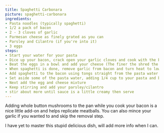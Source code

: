 ```yaml
---
title: Spaghetti Carbonara
picture: spaghetti-carbonara
ingredients:
- Pasta noodles (typically spaghetti)
- 1/2 a pack of bacon
- 2 - 3 cloves of garlic
- Parmesan cheese as finely grated as you can
- Parsley and Cilantro (if you're into it)
- 3 eggs
steps:
- Start your water for your pasta
- Dice up your bacon, crack open your garlic cloves and cook with the bacon in a frying pan
- Beat the eggs in a bowl and add your cheese (The finer the shred the better, grated works best)
- When spaghetti is done, remove garlic from bacon and turn heat to low.
- Add spaghetti to the bacon using tongs straight from the pasta water and keep moving it around until it stops sizzling
- Set aside some of the pasta water, adding 1/4 cup to your pasta and bacon now, keep stirring
- Next add the egg and cheese mixture
- Keep stirring and add your parsley/cilantro
- stir about more until sauce is a little creamy then serve
---
```


Adding whole button mushrooms to the pan while you cook your bacon is a nice little add-on and helps replicate meatballs. You can also mince your garlic if you wanted to and skip the removal step.

I have yet to master this stupid delicious dish, will add more info when I can.
